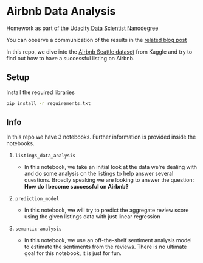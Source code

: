 # Airbnb Data Analysis

Homework as part of the [Udacity Data Scientist Nanodegree](https://www.udacity.com/course/data-scientist-nanodegree--nd025)

You can observe a communication of the results in the [related blog post](https://aaronlws.medium.com/a-few-data-based-tips-for-being-successful-on-airbnb-4d9fa23f6b13)

In this repo, we dive into the [Airbnb Seattle dataset](https://www.kaggle.com/airbnb/seattle) from Kaggle and try to find out how to have a successful listing on Airbnb.

## Setup

Install the required libraries

```bash
pip install -r requirements.txt
```

## Info

In this repo we have 3 notebooks. Further information is provided inside the notebooks.

1. `listings_data_analysis`
    * In this notebook, we take an initial look at the data we're dealing with and do some analysis on the listings to help answer several questions. Broadly speaking we are looking to answer the question: **How do I become successful on Airbnb?**

2. `prediction_model`
    * In this notebook, we will try to predict the aggregate review score using the given listings data with just linear regression

3. `semantic-analysis`
    * In this notebook, we use an off-the-shelf sentiment analysis model to estimate the sentiments from the reviews. There is no ultimate goal for this notebook, it is just for fun.
